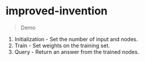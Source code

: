 # improved-invention

> Demo

1. Initialization - Set the number of input and nodes.
2. Train - Set weights on the training set.
3. Query - Return an answer from the trained nodes.
